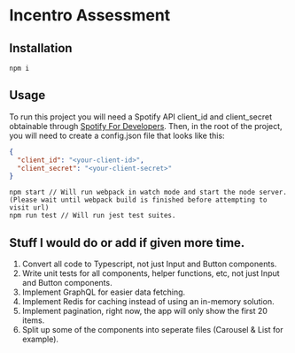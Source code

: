 # Incentro Assessment

## Installation
```
npm i
```

## Usage
To run this project you will need a Spotify API client_id and client_secret obtainable through [Spotify For Developers](https://developer.spotify.com/documentation/general/guides/app-settings/#register-your-app).
Then, in the root of the project, you will need to create a config.json file that looks like this:
```json
{
  "client_id": "<your-client-id>",
  "client_secret": "<your-client-secret>"
}
```

```
npm start // Will run webpack in watch mode and start the node server. (Please wait until webpack build is finished before attempting to visit url)
npm run test // Will run jest test suites.
```

## Stuff I would do or add if given more time.
1. Convert all code to Typescript, not just Input and Button components.
2. Write unit tests for all components, helper functions, etc, not just Input and Button components.
3. Implement GraphQL for easier data fetching.
4. Implement Redis for caching instead of using an in-memory solution.
5. Implement pagination, right now, the app will only show the first 20 items.
6. Split up some of the components into seperate files (Carousel & List for example).